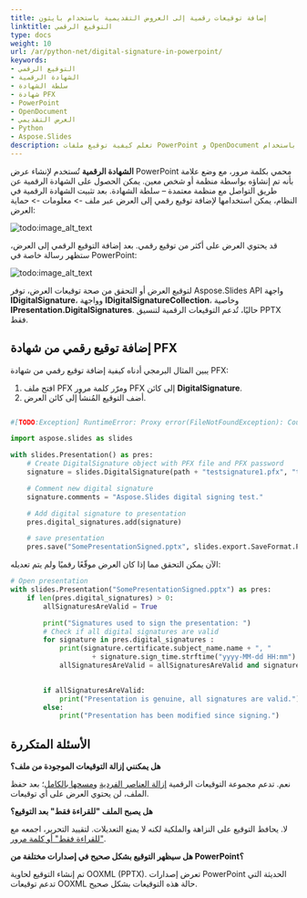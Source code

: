 ```yaml
---
title: إضافة توقيعات رقمية إلى العروض التقديمية باستخدام بايثون
linktitle: التوقيع الرقمي
type: docs
weight: 10
url: /ar/python-net/digital-signature-in-powerpoint/
keywords:
- التوقيع الرقمي
- الشهادة الرقمية
- سلطة الشهادة
- شهادة PFX
- PowerPoint
- OpenDocument
- العرض التقديمي
- Python
- Aspose.Slides
description: تعلم كيفية توقيع ملفات PowerPoint و OpenDocument رقميًا باستخدام Aspose.Slides للبايثون عبر .NET. احمِ شرائحك في ثوانٍ مع أمثلة شفرة واضحة.
---
```


**الشهادة الرقمية** تُستخدم لإنشاء عرض PowerPoint محمي بكلمة مرور، مع وضع علامة بأنه تم إنشاؤه بواسطة منظمة أو شخص معين. يمكن الحصول على الشهادة الرقمية عن طريق التواصل مع منظمة معتمدة – سلطة الشهادة. بعد تثبيت الشهادة الرقمية في النظام، يمكن استخدامها لإضافة توقيع رقمي إلى العرض عبر ملف -> معلومات -> حماية العرض:

![todo:image_alt_text](https://lh5.googleusercontent.com/OPGhgHMb_L54PGJztP5oIO9zhxGXzhtnbcrC-z7yLUrc_NkRX1obBfwffXhPV1NWBiqhidiupCphixNGl25LkfQhliG6MCM6E-x16ZuQgMyLABC9bQ446ohMluZr6-ThgQLXCOyy)

قد يحتوي العرض على أكثر من توقيع رقمي. بعد إضافة التوقيع الرقمي إلى العرض، ستظهر رسالة خاصة في PowerPoint:

![todo:image_alt_text](https://lh3.googleusercontent.com/7ZfH7wElhwcvgJ_btF3C32zasBRbT1yA4tFOpnNnUm0q57ayBKJr0Pb43Oi4RgeCoOmwhyxxz_g8kw3H3Qw8Iqeaka5Xipip9cqvwbadY4E40D_NhXnUnbtdXSHFX6fjNm_UBvLJ)

لتوقيع العرض أو التحقق من صحة توقيعات العرض، توفر Aspose.Slides API واجهة **IDigitalSignature**، وواجهة **IDigitalSignatureCollection**، وخاصية **IPresentation.DigitalSignatures**. حاليًا، تُدعم التوقيعات الرقمية لتنسيق PPTX فقط.

## **إضافة توقيع رقمي من شهادة PFX**
يبين المثال البرمجي أدناه كيفية إضافة توقيع رقمي من شهادة PFX:

1. افتح ملف PFX ومرّر كلمة مرور PFX إلى كائن **DigitalSignature**.
2. أضف التوقيع المُنشأ إلى كائن العرض.

```py

#[TODO:Exception] RuntimeError: Proxy error(FileNotFoundException): Could not load file or assembly 'System.Security.Cryptography.Xml, Version=4.0.2.0, Culture=neutral, PublicKeyToken=cc7b13ffcd2ddd51'. File was not found.

import aspose.slides as slides

with slides.Presentation() as pres:
    # Create DigitalSignature object with PFX file and PFX password 
    signature = slides.DigitalSignature(path + "testsignature1.pfx", "testpass1")

    # Comment new digital signature
    signature.comments = "Aspose.Slides digital signing test."

    # Add digital signature to presentation
    pres.digital_signatures.add(signature)

    # save presentation
    pres.save("SomePresentationSigned.pptx", slides.export.SaveFormat.PPTX)
```



الآن يمكن التحقق مما إذا كان العرض موقّعًا رقميًا ولم يتم تعديله:

```py
# Open presentation
with slides.Presentation("SomePresentationSigned.pptx") as pres:
    if len(pres.digital_signatures) > 0:
        allSignaturesAreValid = True

        print("Signatures used to sign the presentation: ")
        # Check if all digital signatures are valid
        for signature in pres.digital_signatures :
            print(signature.certificate.subject_name.name + ", "
                    + signature.sign_time.strftime("yyyy-MM-dd HH:mm") + " -- " + "VALID" if signature.is_valid else "INVALID")
            allSignaturesAreValid = allSignaturesAreValid and signature.is_valid
        

        if allSignaturesAreValid:
            print("Presentation is genuine, all signatures are valid.")
        else:
            print("Presentation has been modified since signing.")
```

## **الأسئلة المتكررة**

**هل يمكنني إزالة التوقيعات الموجودة من ملف؟**

نعم. تدعم مجموعة التوقيعات الرقمية [إزالة العناصر الفردية](https://reference.aspose.com/slides/python-net/aspose.slides/digitalsignaturecollection/remove_at/) و[مسحها بالكامل](https://reference.aspose.com/slides/python-net/aspose.slides/digitalsignaturecollection/clear/)؛ بعد حفظ الملف، لن يحتوي العرض على أي توقيعات.

**هل يصبح الملف "للقراءة فقط" بعد التوقيع؟**

لا. يحافظ التوقيع على النزاهة والملكية لكنه لا يمنع التعديلات. لتقييد التحرير، اجمعه مع ["للقراءة فقط" أو كلمة مرور](/slides/ar/python-net/password-protected-presentation/).

**هل سيظهر التوقيع بشكل صحيح في إصدارات مختلفة من PowerPoint؟**

تم إنشاء التوقيع لحاوية OOXML (PPTX). تعرض إصدارات PowerPoint الحديثة التي تدعم توقيعات OOXML حالة هذه التوقيعات بشكل صحيح.